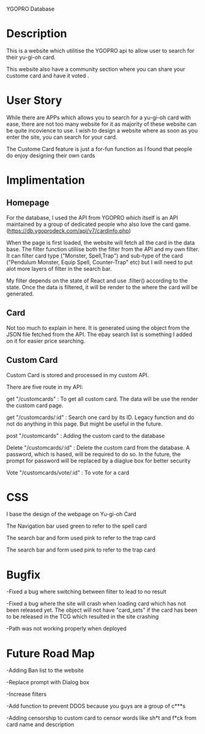 YGOPRO Database

# Description

This is a website which utilitise the YGOPRO api to allow user to search for their yu-gi-oh card.

This website also have a community section where you can share your custome card and have it voted .

# User Story

While there are APPs which allows you to search for a yu-gi-oh card with ease, there are not too many website for it as majority of these website can be quite incovience to use. I wish to design a website where as soon as you enter the site, you can search for your card.

The Custome Card feature is just a for-fun function as I found that people do enjoy designing their own cards

# Implimentation

## Homepage

For the database, I used the API from YGOPRO which itself is an API maintained by a group of dedicated people who also love the card game.
(https://db.ygoprodeck.com/api/v7/cardinfo.php)

When the page is first loaded, the website will fetch all the card in the data base. The filter function utiliise both the filter from the API and my own filter. It can filter card type ("Monster, Spell,Trap") and sub-type of the card ("Pendulum Monster, Equip Spell, Counter-Trap" etc) but I will need to put alot more layers of filter in the search bar.

My filter depends on the state of React and use .filter() according to the state. Once the data is filtered, it will be render to the <HOME> where the card will be generated.

## Card

Not too much to explain in here. It is generated using the object from the JSON file fetched from the API. The ebay search list is something I added on it for easier price searching.

## Custom Card

Custom Card is stored and processed in my custom API.

There are five route in my API:

get "/customcards" : To get all custom card. The data will be use the render the custom card page.

get "/customcards/:id" : Search one card by its ID. Legacy function and do not do anything in this page. But might be useful in the future.

post "/customcards" : Adding the custom card to the database

Delete "/customcards/:id" : Delete the custom card from the database. A password, which is hased, will be required to do so. In the future, the prompt for password will be replaced by a diaglue box for better security

Vote "/customcards/vote/:id" : To vote for a card

# CSS

I base the design of the webpage on Yu-gi-oh Card

The Navigation bar used green to refer to the spell card

The search bar and form used pink to refer to the trap card

The search bar and form used pink to refer to the trap card

# Bugfix

-Fixed a bug where switching between filter to lead to no result

-Fixed a bug where the site will crash when loading card which has not been released yet. The object will not have "card_sets" if the card has been to be released in the TCG which resulted in the site crashing

-Path was not working properly when deployed

# Future Road Map

-Adding Ban list to the website

-Replace prompt with Dialog box

-Increase filters

-Add function to prevent DDOS because you guys are a group of c\*\*\*s

-Adding censorship to custom card to censor words like sh\*t and f\*ck
from card name and description
